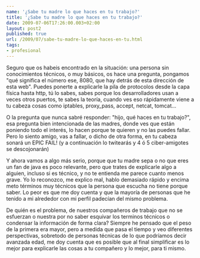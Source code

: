 ```yaml
---
name: '¿Sabe tu madre lo que haces en tu trabajo?'
title: '¿Sabe tu madre lo que haces en tu trabajo?'
date: 2009-07-06T17:26:00.003+02:00
layout: post2
published: true
url: /2009/07/sabe-tu-madre-lo-que-haces-en-tu.html
tags: 
- profesional
---
```


Seguro que os habeis encontrado en la situación: una persona sin conocimientos técnicos, o muy básicos, os hace una pregunta, pongamos "qué significa el número ese, 8080, que hay detrás de esta dirección de esta web". Puedes ponerte a explicarle la pila de protocolos desde la capa física hasta http, tú lo sabes, sabes porque los desarrolladores usan a veces otros puertos, te sabes la teoría, cuando ves eso rápidamente viene a tu cabeza cosas como iptables, proxy\_pass, accept, netcat, tomcat...  
  
O la pregunta que nunca sabré responder: "hijo, qué haces en tu trabajo?", esa pregunta bien intencionada de las madres, donde ves que están poniendo todo el interés, lo hacen porque te quieren y no las puedes fallar. Pero lo siento amigo, vas a fallar, o dicho de otra forma, en tu cabeza sonará un EPIC FAIL! (y a continuación lo twitearás y 4 ó 5 ciber-amigotes se descojonarán)  
  
Y ahora vamos a algo más serio, porque que tu madre sepa o no que eres un fan de java es poco relevante, pero que trates de explicarle algo a alguien, incluso si es técnico, y no te entienda me parece cuanto menos grave. Yo lo reconozco, me explico mal, hablo demasiado rápido y encima meto términos muy técnicos que la persona que escucha no tiene porque saber. Lo peor es que me doy cuenta y que la mayoría de personas que he tenido a mi alrededor con mi perfil padecían del mismo problema.  
  
De quién es el problema, de nuestros compañeros de trabajo que no se esfuerzan o nuestra por no saber esquivar los terminos técnicos o condensar la información de forma clara? Siempre he pensado que el peso de la primera era mayor, pero a medida que pasa el tiempo y veo diferentes perspectivas, sobretodo de personas técnicas de lo que podríamos decir avanzada edad, me doy cuenta que es posible que al final simplificar es lo mejor para explicarle las cosas a tu compañero y lo mejor, para ti mismo.